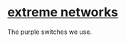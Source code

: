 # **[extreme networks](https://www.extremenetworks.com/solutions/wired-access)**

The purple switches we use.
